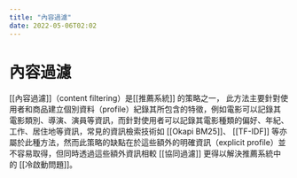 ```yaml
---
title: "內容過濾"
date: 2022-05-06T02:02
---
```

# 內容過濾

[[內容過濾]]（content filtering）是[[推薦系統]] 的策略之一， 此方法主要針對使用者和商品建立個別資料（profile）紀錄其所包含的特徵，例如電影可以記錄其電影類別、導演、演員等資訊，而針對使用者可以記錄其電影種類的偏好、年紀、工作、居住地等資訊，常見的資訊檢索技術如 [[Okapi BM25]]、 [[TF-IDF]] 等亦屬於此種方法，然而此策略的缺點在於這些額外的明確資訊（explicit profile）並不容易取得，但同時透過這些額外資訊相較 [[協同過濾]] 更得以解決推薦系統中的 [[冷啟動問題]]。
